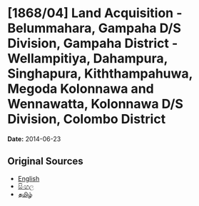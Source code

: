 # [1868/04] Land Acquisition - Belummahara, Gampaha D/S Division, Gampaha District - Wellampitiya, Dahampura, Singhapura, Kiththampahuwa, Megoda Kolonnawa and Wennawatta, Kolonnawa D/S Division, Colombo District

**Date:** 2014-06-23

## Original Sources

- [English](https://documents.gov.lk/view/extra-gazettes/2014/6/1868-04_E.pdf)
- [සිංහල](https://documents.gov.lk/view/extra-gazettes/2014/6/1868-04_S.pdf)
- [தமிழ்](https://documents.gov.lk/view/extra-gazettes/2014/6/1868-04_T.pdf)
